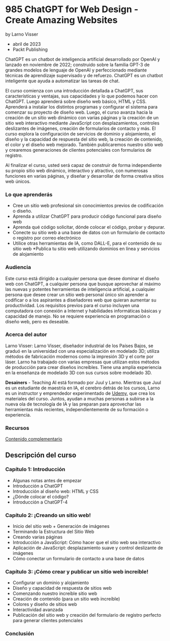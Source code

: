 # 985 ChatGPT for Web Design - Create Amazing Websites

by Larno Visser

* abril de 2023
* Packt Publishing

ChatGPT es un chatbot de inteligencia artificial desarrollado por OpenAI y lanzado en noviembre de 2022; construido sobre la familia GPT-3 de grandes modelos de lenguaje de OpenAI y perfeccionado mediante técnicas de aprendizaje supervisado y de refuerzo. ChatGPT es un chatbot inteligente que ayuda a automatizar las tareas de chat.

El curso comienza con una introducción detallada a ChatGPT, sus características y ventajas, sus capacidades y lo que podemos hacer con ChatGPT. Luego aprenderá sobre diseño web básico, HTML y CSS. Aprenderá a instalar los distintos programas y configurar el sistema para comenzar su proyecto de diseño web. Luego, el curso avanza hacia la creación de un sitio web dinámico con varias páginas y la creación de un sitio web interactivo mediante JavaScript con desplazamientos, controles deslizantes de imágenes, creación de formularios de contacto y más. El curso explora la configuración de servicios de dominio y alojamiento, el diseño y la capacidad de respuesta del sitio web, la creación de contenido, el color y el diseño web mejorado. También publicaremos nuestro sitio web y crearemos generaciones de clientes potenciales con formularios de registro.

Al finalizar el curso, usted será capaz de construir de forma independiente su propio sitio web dinámico, interactivo y atractivo, con numerosas funciones en varias páginas, y diseñar y desarrollar de forma creativa sitios web únicos.

### Lo que aprenderás

* Cree un sitio web profesional sin conocimientos previos de codificación o diseño.
* Aprenda a utilizar ChatGPT para producir código funcional para diseño web
* Aprenda qué código solicitar, dónde colocar el código, probar y depurar.
* Conecte su sitio web a una base de datos con un formulario de contacto o registro por correo electrónico
* Utilice otras herramientas de IA, como DALL-E, para el contenido de su sitio web
*Publica tu sitio web utilizando dominios en línea y servicios de alojamiento

### Audiencia

Este curso está dirigido a cualquier persona que desee dominar el diseño web con ChatGPT, a cualquier persona que busque aprovechar al máximo las nuevas y potentes herramientas de inteligencia artificial, a cualquier persona que desee crear un sitio web personal único sin aprender a codificar o a los aspirantes a diseñadores web que quieran aumentar su productividad. Los requisitos previos para el curso incluyen una computadora con conexión a Internet y habilidades informáticas básicas y capacidad de manejo. No se requiere experiencia en programación o diseño web, pero es deseable.

### Acerca del autor

Larno Visser: Larno Visser, diseñador industrial de los Países Bajos, se graduó en la universidad con una especialización en modelado 3D; utiliza métodos de fabricación modernos como la impresión 3D y el corte por láser. Larno ha trabajado con varias empresas que utilizan estos métodos de producción para crear diseños increíbles. Tiene una amplia experiencia en la enseñanza de modelado 3D con sus cursos sobre modelado 3D.

**Desainers** - Teaching AI está formado por Juul y Larno. Mientras que Juul es un estudiante de maestría en IA, el cerebro detrás de los cursos, Larno es un instructor y emprendedor experimentado de [Udemy](https://www.udemy.com/user/larno-visser-2/?srsltid=AfmBOooc80Se0PJIvcVP9oHokiwGab__ccIszTsvm9P-0lkj7Gn4wlCm), que crea los materiales del curso. Juntos, ayudan a muchas personas a subirse a la nueva ola de tecnología de IA y las preparan para aprovechar las herramientas más recientes, independientemente de su formación o experiencia.

### Recursos

[Contenido complementario](https://github.com/PacktPublishing/ChatGPT-for-Web-Design---Create-Amazing-Websites-)

## Descripción del curso

### Capítulo 1: Introducción

* Algunas notas antes de empezar
* Introducción a ChatGPT
* Introducción al diseño web: HTML y CSS
* ¿Dónde colocar el código?
* Introducción a ChatGPT-4

### Capítulo 2: ¡Creando un sitio web! 

* Inicio del sitio web + Generación de imágenes
* Terminando la Estructura del Sitio Web
* Creando varias páginas
* Introducción a JavaScript: Cómo hacer que el sitio web sea interactivo
* Aplicación de JavaScript: desplazamiento suave y control deslizante de imágenes
* Cómo conectar un formulario de contacto a una base de datos

### Capítulo 3: ¡Cómo crear y publicar un sitio web increíble!

* Configurar un dominio y alojamiento
* Diseño y capacidad de respuesta de sitios web
* Comenzando nuestro increíble sitio web
* Creación de contenido (para un sitio web increíble)
* Colores y diseño de sitios web
* Interactividad avanzada
* Publicación del sitio web y creación del formulario de registro perfecto para generar clientes potenciales

### Conclusión


